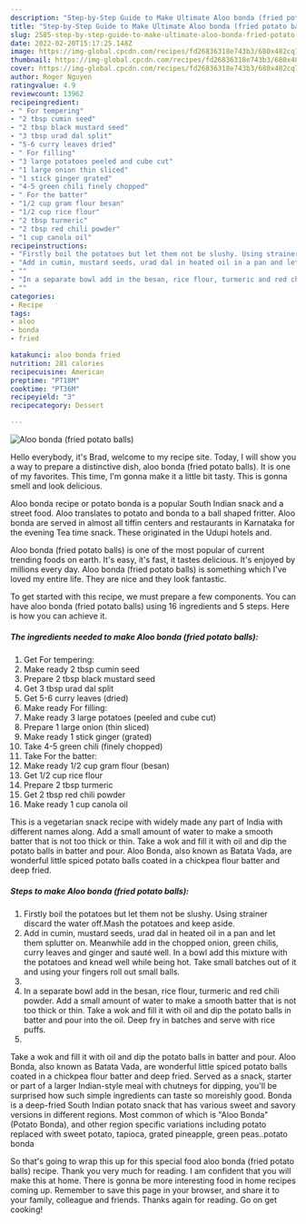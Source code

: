 ```yaml
---
description: "Step-by-Step Guide to Make Ultimate Aloo bonda (fried potato balls)"
title: "Step-by-Step Guide to Make Ultimate Aloo bonda (fried potato balls)"
slug: 2585-step-by-step-guide-to-make-ultimate-aloo-bonda-fried-potato-balls
date: 2022-02-20T15:17:25.148Z
image: https://img-global.cpcdn.com/recipes/fd26836318e743b3/680x482cq70/aloo-bonda-fried-potato-balls-recipe-main-photo.jpg
thumbnail: https://img-global.cpcdn.com/recipes/fd26836318e743b3/680x482cq70/aloo-bonda-fried-potato-balls-recipe-main-photo.jpg
cover: https://img-global.cpcdn.com/recipes/fd26836318e743b3/680x482cq70/aloo-bonda-fried-potato-balls-recipe-main-photo.jpg
author: Roger Nguyen
ratingvalue: 4.9
reviewcount: 13962
recipeingredient:
- " For tempering"
- "2 tbsp cumin seed"
- "2 tbsp black mustard seed"
- "3 tbsp urad dal split"
- "5-6 curry leaves dried"
- " For filling"
- "3 large potatoes peeled and cube cut"
- "1 large onion thin sliced"
- "1 stick ginger grated"
- "4-5 green chili finely chopped"
- " For the batter"
- "1/2 cup gram flour besan"
- "1/2 cup rice flour"
- "2 tbsp turmeric"
- "2 tbsp red chili powder"
- "1 cup canola oil"
recipeinstructions:
- "Firstly boil the potatoes but let them not be slushy. Using strainer discard the water off.Mash the potatoes and keep aside."
- "Add in cumin, mustard seeds, urad dal in heated oil in a pan and let them splutter on. Meanwhile add in the chopped onion, green chilis, curry leaves and ginger and sauté well. In a bowl add this mixture with the potatoes and knead well while being hot. Take small batches out of it and using your fingers roll out small balls."
- ""
- "In a separate bowl add in the besan, rice flour, turmeric and red chili powder. Add a small amount of water to make a smooth batter that is not too thick or thin. Take a wok and fill it with oil and dip the potato balls in batter and pour into the oil. Deep fry in batches and serve with rice puffs."
- ""
categories:
- Recipe
tags:
- aloo
- bonda
- fried

katakunci: aloo bonda fried 
nutrition: 281 calories
recipecuisine: American
preptime: "PT18M"
cooktime: "PT36M"
recipeyield: "3"
recipecategory: Dessert

---
```



![Aloo bonda (fried potato balls)](https://img-global.cpcdn.com/recipes/fd26836318e743b3/680x482cq70/aloo-bonda-fried-potato-balls-recipe-main-photo.jpg)

Hello everybody, it's Brad, welcome to my recipe site. Today, I will show you a way to prepare a distinctive dish, aloo bonda (fried potato balls). It is one of my favorites. This time, I'm gonna make it a little bit tasty. This is gonna smell and look delicious.

Aloo bonda recipe or potato bonda is a popular South Indian snack and a street food. Aloo translates to potato and bonda to a ball shaped fritter. Aloo bonda are served in almost all tiffin centers and restaurants in Karnataka for the evening Tea time snack. These originated in the Udupi hotels and.

Aloo bonda (fried potato balls) is one of the most popular of current trending foods on earth. It's easy, it's fast, it tastes delicious. It's enjoyed by millions every day. Aloo bonda (fried potato balls) is something which I've loved my entire life. They are nice and they look fantastic.


To get started with this recipe, we must prepare a few components. You can have aloo bonda (fried potato balls) using 16 ingredients and 5 steps. Here is how you can achieve it.

<!--inarticleads1-->

##### The ingredients needed to make Aloo bonda (fried potato balls):

1. Get  For tempering:
1. Make ready 2 tbsp cumin seed
1. Prepare 2 tbsp black mustard seed
1. Get 3 tbsp urad dal split
1. Get 5-6 curry leaves (dried)
1. Make ready  For filling:
1. Make ready 3 large potatoes (peeled and cube cut)
1. Prepare 1 large onion (thin sliced)
1. Make ready 1 stick ginger (grated)
1. Take 4-5 green chili (finely chopped)
1. Take  For the batter:
1. Make ready 1/2 cup gram flour (besan)
1. Get 1/2 cup rice flour
1. Prepare 2 tbsp turmeric
1. Get 2 tbsp red chili powder
1. Make ready 1 cup canola oil


This is a vegetarian snack recipe with widely made any part of India with different names along. Add a small amount of water to make a smooth batter that is not too thick or thin. Take a wok and fill it with oil and dip the potato balls in batter and pour. Aloo Bonda, also known as Batata Vada, are wonderful little spiced potato balls coated in a chickpea flour batter and deep fried. 

<!--inarticleads2-->

##### Steps to make Aloo bonda (fried potato balls):

1. Firstly boil the potatoes but let them not be slushy. Using strainer discard the water off.Mash the potatoes and keep aside.
1. Add in cumin, mustard seeds, urad dal in heated oil in a pan and let them splutter on. Meanwhile add in the chopped onion, green chilis, curry leaves and ginger and sauté well. In a bowl add this mixture with the potatoes and knead well while being hot. Take small batches out of it and using your fingers roll out small balls.
1. 
1. In a separate bowl add in the besan, rice flour, turmeric and red chili powder. Add a small amount of water to make a smooth batter that is not too thick or thin. Take a wok and fill it with oil and dip the potato balls in batter and pour into the oil. Deep fry in batches and serve with rice puffs.
1. 


Take a wok and fill it with oil and dip the potato balls in batter and pour. Aloo Bonda, also known as Batata Vada, are wonderful little spiced potato balls coated in a chickpea flour batter and deep fried. Served as a snack, starter or part of a larger Indian-style meal with chutneys for dipping, you&#39;ll be surprised how such simple ingredients can taste so moreishly good. Bonda is a deep-fried South Indian potato snack that has various sweet and savory versions in different regions. Most common of which is &#34;Aloo Bonda&#34; (Potato Bonda), and other region specific variations including potato replaced with sweet potato, tapioca, grated pineapple, green peas..potato bonda 

So that's going to wrap this up for this special food aloo bonda (fried potato balls) recipe. Thank you very much for reading. I am confident that you will make this at home. There is gonna be more interesting food in home recipes coming up. Remember to save this page in your browser, and share it to your family, colleague and friends. Thanks again for reading. Go on get cooking!
